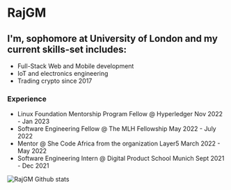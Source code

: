 # RajGM

## I'm, sophomore at University of London and my current skills-set includes: 
- Full-Stack Web and Mobile development
- IoT and electronics engineering
- Trading crypto since 2017

### Experience
- Linux Foundation Mentorship Program Fellow @ Hyperledger Nov 2022 - Jan 2023
- Software Engineering Fellow @ The MLH Fellowship May 2022 - July 2022
- Mentor @ She Code Africa from the organization Layer5  March 2022 - May 2022
- Software Engineering Intern @ Digital Product School Munich Sept 2021 - Dec 2021

![RajGM Github stats](https://github-readme-stats.vercel.app/api?username=RajGM)
